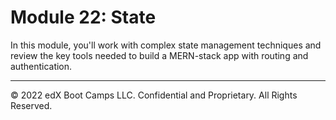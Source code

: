 # Module 22: State
In this module, you'll work with complex state management techniques and review the key tools needed to build a MERN-stack app with routing and authentication.

---
© 2022 edX Boot Camps LLC. Confidential and Proprietary. All Rights Reserved.